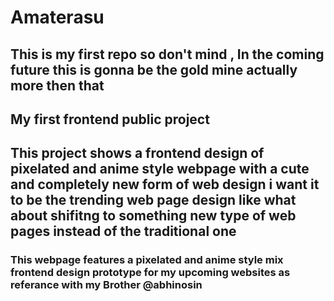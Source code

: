 # Amaterasu

This is my first repo so don't mind , In the coming future this is gonna be the gold mine actually more then that
---
## My first frontend public project 

This  project shows  a frontend design of pixelated and anime style webpage with a cute and completely new form of web design i want it to be the trending web page design like what about shifitng to something new type of web pages instead of the traditional one 
---
### This webpage features a pixelated and anime style mix frontend design prototype for my upcoming websites as referance with my Brother @abhinosin
